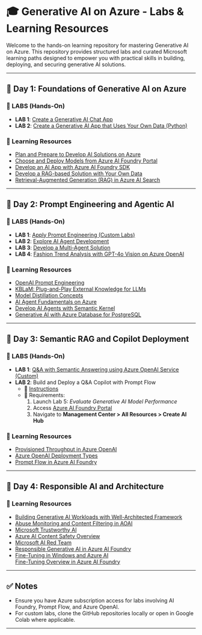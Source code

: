 # 🎓 Generative AI on Azure - Labs & Learning Resources

Welcome to the hands-on learning repository for mastering Generative AI on Azure. This repository provides structured labs and curated Microsoft learning paths designed to empower you with practical skills in building, deploying, and securing generative AI solutions.

---

## 📅 Day 1: Foundations of Generative AI on Azure

### 🔬 LABS (Hands-On)
- **LAB 1**: [Create a Generative AI Chat App](https://cloudthat.learnondemand.net/Lab/74510?instructionSetLang=en&classId=703515)
- **LAB 2**: [Create a Generative AI App that Uses Your Own Data (Python)](https://cloudthat.learnondemand.net/Lab/74511?instructionSetLang=en&classId=703515)

### 📘 Learning Resources
- [Plan and Prepare to Develop AI Solutions on Azure](https://learn.microsoft.com/en-in/training/modules/prepare-azure-ai-development/)
- [Choose and Deploy Models from Azure AI Foundry Portal](https://learn.microsoft.com/en-in/training/modules/explore-models-azure-ai-studio/)
- [Develop an AI App with Azure AI Foundry SDK](https://learn.microsoft.com/en-in/training/modules/ai-foundry-sdk/)
- [Develop a RAG-based Solution with Your Own Data](https://learn.microsoft.com/en-in/training/paths/create-custom-copilots-ai-studio/)
- [Retrieval-Augmented Generation (RAG) in Azure AI Search](https://learn.microsoft.com/en-us/azure/search/retrieval-augmented-generation-overview?tabs=docs)

---

## 📅 Day 2: Prompt Engineering and Agentic AI

### 🔬 LABS (Hands-On)
- **LAB 1**: [Apply Prompt Engineering (Custom Labs)](https://github.com/upskillsgenai/Prompt-Engineering.git)
- **LAB 2**: [Explore AI Agent Development](https://cloudthat.learnondemand.net/Lab/74514?instructionSetLang=en&classId=703515)
- **LAB 3**: [Develop a Multi-Agent Solution](https://cloudthat.learnondemand.net/Lab/74518?instructionSetLang=en&classId=703515)
- **LAB 4**: [Fashion Trend Analysis with GPT-4o Vision on Azure OpenAI](https://github.com/upskillsgenai/LAB-1.git)

### 📘 Learning Resources
- [OpenAI Prompt Engineering](https://learn.microsoft.com/en-in/training/modules/develop-applications-openai/4-prompt-engineering)
- [KBLaM: Plug-and-Play External Knowledge for LLMs](https://www.microsoft.com/en-us/research/blog/introducing-kblam-bringing-plug-and-play-external-knowledge-to-llms/)
- [Model Distillation Concepts](https://learn.microsoft.com/en-us/azure/ai-foundry/concepts/concept-model-distillation)
- [AI Agent Fundamentals on Azure](https://learn.microsoft.com/en-in/training/modules/ai-agent-fundamentals/)
- [Develop AI Agents with Semantic Kernel](https://learn.microsoft.com/en-in/training/modules/develop-ai-agent-with-semantic-kernel/)
- [Generative AI with Azure Database for PostgreSQL](https://learn.microsoft.com/en-us/azure/postgresql/flexible-server/generative-ai-overview)

---

## 📅 Day 3: Semantic RAG and Copilot Deployment

### 🔬 LABS (Hands-On)
- **LAB 1**: [Q&A with Semantic Answering using Azure OpenAI Service (Custom)](https://github.com/upskillsgenai/Sementic-RAG.git)
- **LAB 2**: Build and Deploy a Q&A Copilot with Prompt Flow  
  - 📘 [Instructions](https://microsoftlearning.github.io/mslearn-ai-studio/Instructions/03-Use-prompt-flow-chat.html)  
  - 🔧 Requirements:
    1. Launch Lab 5: *Evaluate Generative AI Model Performance*
    2. Access [Azure AI Foundry Portal](https://ai.azure.com)
    3. Navigate to **Management Center > All Resources > Create AI Hub**

### 📘 Learning Resources
- [Provisioned Throughput in Azure OpenAI](https://learn.microsoft.com/en-us/azure/ai-services/openai/concepts/provisioned-throughput?tabs=global-ptu)
- [Azure OpenAI Deployment Types](https://learn.microsoft.com/en-us/azure/ai-services/openai/how-to/deployment-types)
- [Prompt Flow in Azure AI Foundry](https://learn.microsoft.com/en-us/azure/ai-foundry/concepts/prompt-flow)

---

## 📅 Day 4: Responsible AI and Architecture

### 📘 Learning Resources
- [Building Generative AI Workloads with Well-Architected Framework](https://learn.microsoft.com/en-us/azure/well-architected/ai/get-started)
- [Abuse Monitoring and Content Filtering in AOAI](https://learn.microsoft.com/en-us/azure/ai-services/openai/concepts/abuse-monitoring)
- [Microsoft Trustworthy AI](https://blogs.microsoft.com/blog/2024/09/24/microsoft-trustworthy-ai-unlocking-human-potential-starts-with-trust/)
- [Azure AI Content Safety Overview](https://learn.microsoft.com/en-us/azure/ai-services/content-safety/overview)
- [Microsoft AI Red Team](https://learn.microsoft.com/en-us/security/ai-red-team/)
- [Responsible Generative AI in Azure AI Foundry](https://learn.microsoft.com/en-us/training/modules/responsible-ai-studio/)
- [Fine-Tuning in Windows and Azure AI](https://learn.microsoft.com/en-us/windows/ai/fine-tuning)  
  [Fine-Tuning Overview in Azure AI Foundry](https://learn.microsoft.com/en-us/azure/ai-foundry/concepts/fine-tuning-overview)

---

## ✅ Notes
- Ensure you have Azure subscription access for labs involving AI Foundry, Prompt Flow, and Azure OpenAI.
- For custom labs, clone the GitHub repositories locally or open in Google Colab where applicable.

---
